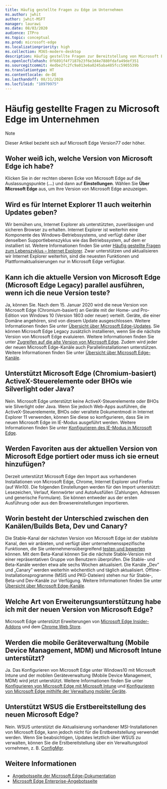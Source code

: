 ```yaml
---
title: Häufig gestellte Fragen zu Edge im Unternehmen
ms.author: jwhit
author: jwhit-MSFT
manager: laurawi
ms.date: 08/03/2020
audience: ITPro
ms.topic: conceptual
ms.prod: microsoft-edge
ms.localizationpriority: high
ms.collection: M365-modern-desktop
description: Häufig gestellte Fragen zur Bereitstellung von Microsoft Edge im Unternehmen
ms.openlocfilehash: 0f6891f4f7187b23f6e3d4e7880fdafa49def351
ms.sourcegitcommit: 4edbe2fc2fc9a013e6a0245aba485fcc5905539b
ms.translationtype: HT
ms.contentlocale: de-DE
ms.lasthandoff: 08/31/2020
ms.locfileid: "10979975"
---
```

# Häufig gestellte Fragen zu Microsoft Edge im Unternehmen

> [!NOTE]
> Dieser Artikel bezieht sich auf Microsoft Edge Version77 oder höher.

## Woher weiß ich, welche Version von Microsoft Edge ich habe?

Klicken Sie in der rechten oberen Ecke von Microsoft Edge auf die Auslassungspunkte (**…**) und dann auf **Einstellungen**. Wählen Sie **Über Microsoft Edge** aus, um Ihre Version von Microsoft Edge anzuzeigen.

## Wird es für Internet Explorer 11 auch weiterhin Updates geben?

Wir bemühen uns, Internet Explorer als unterstützten, zuverlässigen und sicheren Browser zu erhalten. Internet Explorer ist weiterhin eine Komponente des Windows-Betriebssystems, und verfügt daher über denselben Supportlebenszyklus wie das Betriebssystem, auf dem er installiert ist. Weitere Informationen finden Sie unter [Häufig gestellte Fragen zum Lebenszyklus – Internet Explorer](https://support.microsoft.com/help/17454/). Zwar unterstützen und aktualisieren wir Internet Explorer weiterhin, sind die neuesten Funktionen und Plattformaktualisierungen nur in Microsoft Edge verfügbar.

## Kann ich die aktuelle Version von Microsoft Edge (Microsoft Edge Legacy) parallel ausführen, wenn ich die neue Version teste?

Ja, können Sie. Nach dem 15. Januar 2020 wird die neue Version von Microsoft Edge (Chromium-basiert) an Geräte mit der Home- und Pro-Edition von Windows 10 (Version 1803 oder neuer) verteilt. Geräte, die einer Domäne angehören, sind von diesem Update ausgeschlossen. Weitere Informationen finden Sie unter [Übersicht über Microsoft Edge-Updates](https://docs.microsoft.com/deployedge/microsoft-edge-blocker-toolkit#overview). Sie können Microsoft Edge Legacy zusätzlich installieren, wenn Sie die nächste Version von Microsoft Edge evaluieren. Weitere Informationen finden Sie unter [Zugreifen auf die alte Version von Microsoft Edge](https://docs.microsoft.com/deployedge/microsoft-edge-sysupdate-access-old-edge). Zudem wird jeder der neuen Microsoft Edge-Kanäle auch Parallelinstallationen unterstützen. Weitere Informationen finden Sie unter [Übersicht über Microsoft Edge-Kanäle](https://docs.microsoft.com/deployedge/microsoft-edge-channels).

## Unterstützt Microsoft Edge (Chromium-basiert) ActiveX-Steuerelemente oder BHOs wie Silverlight oder Java?

Nein. Microsoft Edge unterstützt keine ActiveX-Steuerelemente oder BHOs wie Silverlight oder Java. Wenn Sie jedoch Web-Apps ausführen, die ActiveX-Steuerelemente, BHOs oder veraltete Dokumentmodi in Internet Explorer 11 verwenden, können Sie diese so konfigurieren, dass Sie im neuen Microsoft Edge im IE-Modus ausgeführt werden. Weitere Informationen finden Sie unter [Konfigurieren des IE-Modus in Microsoft Edge](https://docs.microsoft.com/DeployEdge/edge-ie-mode).

## Werden Favoriten aus der aktuellen Version von Microsoft Edge portiert oder muss ich sie erneut hinzufügen?

Derzeit unterstützt Microsoft Edge den Import aus vorhandenen Installationen von Microsoft Edge, Chrome, Internet Explorer und Firefox (auf Win10). Die folgenden Einstellungen werden für den Import unterstützt: Lesezeichen, Verlauf, Kennwörter und AutoAusfüllen (Zahlungen, Adressen und generische Formulare). Sie können entweder aus der ersten Ausführung oder aus den Browsereinstellungen importieren.  

## Worin besteht der Unterschied zwischen den Kanälen/Builds Beta, Dev und Canary?

Die Stable-Kanal der nächsten Version von Microsoft Edge ist der stabilste Kanal, den wir anbieten, und verfügt über unternehmensspezifische Funktionen, die Sie unternehmensübergreifend [testen und bewerten](https://aka.ms/EdgeEnterprise) können. Mit dem Beta-Kanal können Sie die nächste Stable-Version mit einer repräsentativen Gruppe von Benutzern überprüfen. Die Stable- und Beta-Kanäle werden etwa alle sechs Wochen aktualisiert. Die Kanäle „Dev” und „Canary” werden weiterhin wöchentlich und täglich aktualisiert. Offline-Installationsprogramme (MSIS und PKG-Dateien) stehen nur für Stable-, Beta-und Dev-Kanäle zur Verfügung. Weitere Informationen finden Sie unter [Übersicht über Microsoft Edge-Kanäle](https://docs.microsoft.com/deployedge/microsoft-edge-channels).

## Welche Art von Erweiterungsunterstützung habe ich mit der neuen Version von Microsoft Edge?

Microsoft Edge unterstützt Erweiterungen von [Microsoft Edge Insider-Addons](https://go.microsoft.com/fwlink/?linkid=2081222) und dem [Chrome Web Store](https://go.microsoft.com/fwlink/?linkid=2072338).

## Werden die mobile Geräteverwaltung (Mobile Device Management, MDM) und Microsoft Intune unterstützt?

Ja. Das Konfigurieren von Microsoft Edge unter Windows10 mit Microsoft Intune und der mobilen Geräteverwaltung (Mobile Device Management, MDM) wird jetzt unterstützt. Weitere Informationen finden Sie unter [Konfigurieren von Microsoft Edge mit Microsoft Intune](configure-edge-with-intune.md) und [Konfigurieren von Microsoft Edge mithilfe der Verwaltung mobiler Geräte](configure-edge-with-mdm.md).

## Unterstützt WSUS die Erstbereitstellung des neuen Microsoft Edge?

Nein. WSUS unterstützt die Aktualisierung vorhandener MSI-Installationen von Microsoft Edge, kann jedoch nicht für die Erstbereitstellung verwendet werden. Wenn Sie beabsichtigen, Updates letztlich über WSUS zu verwalten, können Sie die Erstbereitstellung über ein Verwaltungstool vornehmen, z. B. [ConfigMgr](https://docs.microsoft.com/configmgr/apps/deploy-use/deploy-edge?toc=https://docs.microsoft.com/DeployEdge/toc.json&bc=https://docs.microsoft.com/DeployEdge/breadcrumb/toc.json).

## Weitere Informationen

- [Angebotsseite der Microsoft Edge-Dokumentation](https://docs.microsoft.com/DeployEdge/)
- [Microsoft Edge Enterprise-Angebotsseite](https://aka.ms/EdgeEnterprise)
